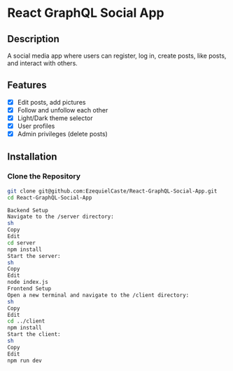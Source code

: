# React GraphQL Social App

## Description

A social media app where users can register, log in, create posts, like posts, and interact with others.

## Features

- [X] Edit posts, add pictures
- [X] Follow and unfollow each other
- [X] Light/Dark theme selector
- [X] User profiles
- [X] Admin privileges (delete posts)

## Installation

### Clone the Repository

```sh
git clone git@github.com:EzequielCaste/React-GraphQL-Social-App.git
cd React-GraphQL-Social-App

Backend Setup
Navigate to the /server directory:
sh
Copy
Edit
cd server
npm install
Start the server:
sh
Copy
Edit
node index.js
Frontend Setup
Open a new terminal and navigate to the /client directory:
sh
Copy
Edit
cd ../client
npm install
Start the client:
sh
Copy
Edit
npm run dev
